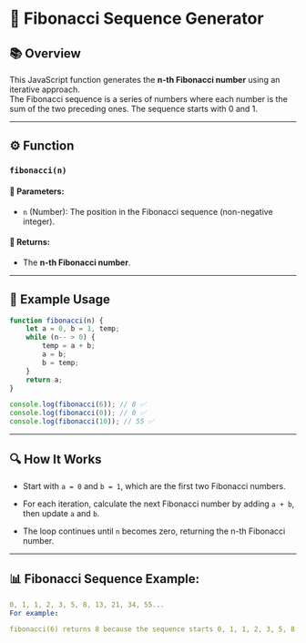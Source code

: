 # 🌟 Fibonacci Sequence Generator

## 📚 Overview
This JavaScript function generates the **n-th Fibonacci number** using an iterative approach.  
The Fibonacci sequence is a series of numbers where each number is the sum of the two preceding ones. The sequence starts with 0 and 1.

---

## ⚙️ Function

### `fibonacci(n)`

#### 🧾 Parameters:
- `n` (Number): The position in the Fibonacci sequence (non-negative integer).

#### 🎯 Returns:
- The **n-th Fibonacci number**.

---

## 🧪 Example Usage

```javascript
function fibonacci(n) {
    let a = 0, b = 1, temp;
    while (n-- > 0) {
        temp = a + b;
        a = b;
        b = temp;
    }
    return a;
}

console.log(fibonacci(6)); // 8 ✅
console.log(fibonacci(0)); // 0 ✅
console.log(fibonacci(10)); // 55 ✅
```

----
## 🔍 How It Works
- Start with `a = 0` and `b = 1`, which are the first two Fibonacci numbers.

- For each iteration, calculate the next Fibonacci number by adding `a + b`, then update `a` and `b`.

- The loop continues until `n` becomes zero, returning the n-th Fibonacci number.

---
## 📊 Fibonacci Sequence Example:
```yaml
0, 1, 1, 2, 3, 5, 8, 13, 21, 34, 55...
For example:

fibonacci(6) returns 8 because the sequence starts 0, 1, 1, 2, 3, 5, 8...
```

